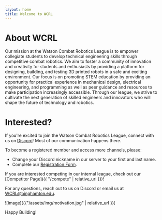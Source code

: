 ```yaml
---
layout: home
title: Welcome to WCRL
---
```



# About WCRL
Our mission at the Watson Combat Robotics League is to empower collegiate students to develop technical engineering skills through competitive combat robotics. We aim to foster a community of innovation and creativity for students and enthusiasts by providing a platform for designing, building, and testing 3D printed robots in a safe and exciting environment. Our focus is on promoting STEM education by providing an opportunity for practical experience in mechanical design, electrical engineering, and programming as well as peer guidance and resources to make participation increasingly accessible. Through our league, we strive to cultivate the next generation of skilled engineers and innovators who will shape the future of technology and robotics.


# Interested?

If you're excited to join the Watson Combat Robotics League, connect with us on [Discord](https://discord.gg/YJxM6xMASq)! Most of our communication happens there.

To become a registered member and access more channels, please:
- Change your Discord nickname in our server to your first and last name.
- Complete our [Registration Form](https://forms.gle/xkhhvzqmUq5xLZNm7).

If you are interested competing in our internal league, check out our [Competitor Page]({{ "/compete" | relative_url }})!


For any questions, reach out to us on Discord or email us at WCRL@binghamton.edu.


![image]({{"/assets/img/motivation.jpg" | relative_url }})

Happy Building!


